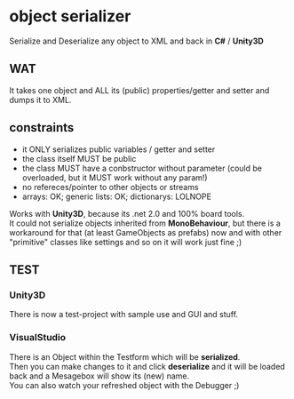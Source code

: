 # object serializer #
Serialize and Deserialize any object to XML and back in **C#** / **Unity3D**

## WAT ##

It takes one object and ALL its (public) properties/getter and setter and dumps it to XML.

## constraints ##

* it ONLY serializes public variables / getter and setter
* the class itself MUST be public
* the class MUST have a conbstructor without parameter (could be overloaded, but it MUST work without any param!)
* no refereces/pointer to other objects or streams
* arrays: OK; generic lists: OK; dictionarys: LOLNOPE

Works with **Unity3D**, because its .net 2.0 and 100% board tools.  
It could not serialize objects inherited from **MonoBehaviour**, but there is a workaround for that (at least GameObjects as prefabs) now and with other "primitive" classes like settings and so on it will work just fine ;)

## TEST ##

### Unity3D ###

There is now a test-project with sample use and GUI and stuff.

### VisualStudio ###

There is an Object within the Testform which will be **serialized**.  
Then you can make changes to it and click **deserialize** and it will be loaded back and a Mesagebox will show its (new) name.  
You can also watch your refreshed object with the Debugger ;)

